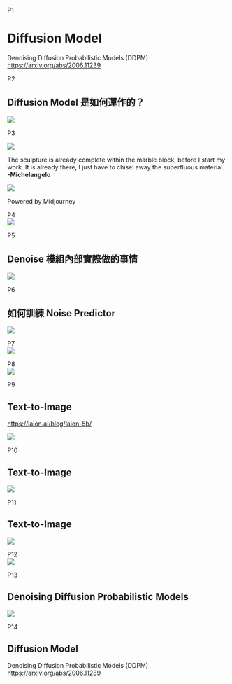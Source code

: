 
P1   
# Diffusion Model

Denoising Diffusion Probabilistic Models (DDPM)   
<https://arxiv.org/abs/2006.11239>    


P2   
## Diffusion Model 是如何運作的？

![](./assets/lhy1-2.png) 

P3  

![](./assets/lhy1-3-1.png) 

The sculpture is already complete within the marble block, before I start my work. It is already there, I just have to chisel away the superfluous material. **-Michelangelo**    

![](./assets/lhy1-3-2.png) 

Powered by Midjourney   

P4   
![](./assets/lhy1-4.png) 

P5   
## Denoise 模組內部實際做的事情

![](./assets/lhy1-5.png) 


P6   
## 如何訓練 Noise Predictor 


![](./assets/lhy1-6.png) 

P7    
![](./assets/lhy1-7.png) 

P8    
![](./assets/lhy1-8.png) 


P9    
## Text-to-Image 

<https://laion.ai/blog/laion-5b/>

![](./assets/lhy1-9.png) 

P10   
## Text-to-Image 

![](./assets/lhy1-10.png) 

P11
## Text-to-Image 

![](./assets/lhy1-11.png) 


P12  
![](./assets/lhy1-12.png) 

P13   
## Denoising Diffusion Probabilistic Models

![](./assets/lhy1-13.png) 

P14   
## Diffusion Model

Denoising Diffusion Probabilistic Models (DDPM)   
<https://arxiv.org/abs/2006.11239>    


